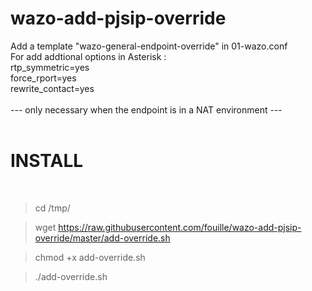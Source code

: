 # wazo-add-pjsip-override
Add a template "wazo-general-endpoint-override" in 01-wazo.conf<br>
For add addtional options in Asterisk :<br>
rtp_symmetric=yes<br>
force_rport=yes<br>
rewrite_contact=yes<br>
<br>
--- only necessary when the endpoint is in a NAT environment ---<br>
<br>
# INSTALL<br>
<br>

> cd /tmp/

> wget https://raw.githubusercontent.com/fouille/wazo-add-pjsip-override/master/add-override.sh

> chmod +x add-override.sh

> ./add-override.sh
 

